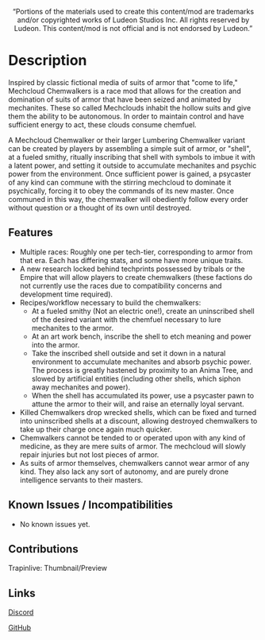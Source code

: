 <p align="center">
	“Portions of the materials used to create this content/mod are trademarks and/or copyrighted works of Ludeon Studios Inc. All rights reserved by Ludeon. This content/mod is not official and is not endorsed by Ludeon.”
</p>

# Description
Inspired by classic fictional media of suits of armor that "come to life," Mechcloud Chemwalkers is a race mod that allows for the creation and domination of suits of armor that have been seized and animated by mechanites. These so called Mechclouds inhabit the hollow suits and give them the ability to be autonomous. In order to maintain control and have sufficient energy to act, these clouds consume chemfuel.

A Mechcloud Chemwalker or their larger Lumbering Chemwalker variant can be created by players by assembling a simple suit of armor, or "shell", at a fueled smithy, ritually inscribing that shell with symbols to imbue it with a latent power, and setting it outside to accumulate mechanites and psychic power from the environment. Once sufficient power is gained, a psycaster of any kind can commune with the stirring mechcloud to dominate it psychically, forcing it to obey the commands of its new master. Once communed in this way, the chemwalker will obediently follow every order without question or a thought of its own until destroyed.

## Features
* Multiple races: Roughly one per tech-tier, corresponding to armor from that era. Each has differing stats, and some have more unique traits.
* A new research locked behind techprints possessed by tribals or the Empire that will allow players to create chemwalkers (these factions do not currently use the races due to compatibility concerns and development time required).
* Recipes/workflow necessary to build the chemwalkers:
    - At a fueled smithy (Not an electric one!), create an uninscribed shell of the desired variant with the chemfuel necessary to lure mechanites to the armor.
    - At an art work bench, inscribe the shell to etch meaning and power into the armor.
    - Take the inscribed shell outside and set it down in a natural environment to accumulate mechanites and absorb psychic power. The process is greatly hastened by proximity to an Anima Tree, and slowed by artificial entities (including other shells, which siphon away mechanites and power).
    - When the shell has accumulated its power, use a psycaster pawn to attune the armor to their will, and raise an eternally loyal servant.
* Killed Chemwalkers drop wrecked shells, which can be fixed and turned into uninscribed shells at a discount, allowing destroyed chemwalkers to take up their charge once again much quicker.
* Chemwalkers cannot be tended to or operated upon with any kind of medicine, as they are mere suits of armor. The mechcloud will slowly repair injuries but not lost pieces of armor.
* As suits of armor themselves, chemwalkers cannot wear armor of any kind. They also lack any sort of autonomy, and are purely drone intelligence servants to their masters.

## Known Issues / Incompatibilities
* No known issues yet.

## Contributions
Trapinlive: Thumbnail/Preview

## Links
[Discord](https://discord.gg/udNCpbkABT)

[GitHub](https://github.com/RWDevathon/Mechcloud-Chemwalkers)